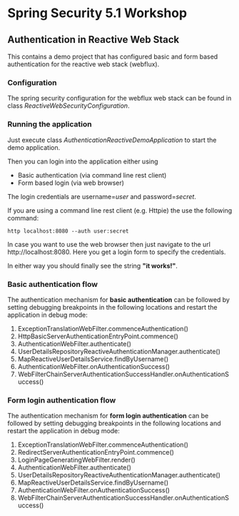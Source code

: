# Spring Security 5.1 Workshop

## Authentication in Reactive Web Stack

This contains a demo project that has configured basic and form based authentication
for the reactive web stack (webflux).

### Configuration

The spring security configuration for the webflux web stack can be found
in class _ReactiveWebSecurityConfiguration_.

### Running the application

Just execute class _AuthenticationReactiveDemoApplication_ to start the demo application.

Then you can login into the application either using

* Basic authentication (via command line rest client)
* Form based login (via web browser)

The login credentials are username=_user_ and password=_secret_.

If you are using a command line rest client (e.g. Httpie) the use the following command:

```
http localhost:8080 --auth user:secret
```

In case you want to use the web browser then just navigate to the url http://localhost:8080.
Here you get a login form to specify the credentials.

In either way you should finally see the string __"it works!"__.

### Basic authentication flow

The authentication mechanism for __basic authentication__ can be followed by setting 
debugging breakpoints in the following locations and restart the application
in debug mode:

1. ExceptionTranslationWebFilter.commenceAuthentication()
2. HttpBasicServerAuthenticationEntryPoint.commence()
3. AuthenticationWebFilter.authenticate()
4. UserDetailsRepositoryReactiveAuthenticationManager.authenticate()
5. MapReactiveUserDetailsService.findByUsername()
6. AuthenticationWebFilter.onAuthenticationSuccess()
7. WebFilterChainServerAuthenticationSuccessHandler.onAuthenticationSuccess()

### Form login authentication flow

The authentication mechanism for __form login authentication__ can be followed by setting 
debugging breakpoints in the following locations and restart the application
in debug mode:

1. ExceptionTranslationWebFilter.commenceAuthentication()
2. RedirectServerAuthenticationEntryPoint.commence()
3. LoginPageGeneratingWebFilter.render()
4. AuthenticationWebFilter.authenticate()
5. UserDetailsRepositoryReactiveAuthenticationManager.authenticate()
6. MapReactiveUserDetailsService.findByUsername()
7. AuthenticationWebFilter.onAuthenticationSuccess()
8. WebFilterChainServerAuthenticationSuccessHandler.onAuthenticationSuccess()